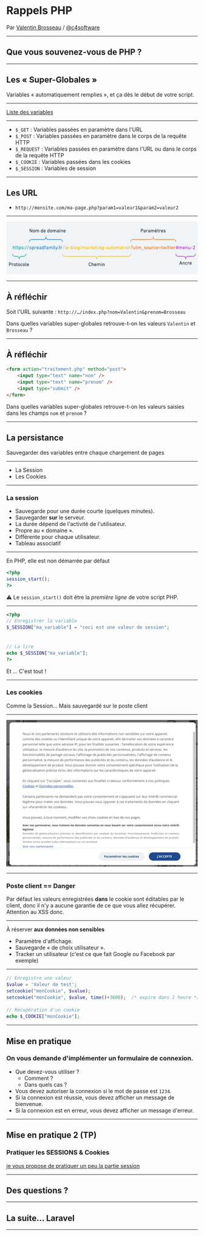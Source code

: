 # Rappels PHP

Par [Valentin Brosseau](https://github.com/c4software) / [@c4software](http://twitter.com/c4software)

---

## Que vous souvenez-vous de PHP ?

---

## Les « Super-Globales »

Variables « automatiquement remplies », et ça dès le début de votre script.

---

[Liste des variables](/tp/php/support.html#les-super-globales)

---

- `$_GET` : Variables passées en paramètre dans l'URL
- `$_POST` : Variables passées en paramètre dans le corps de la requête HTTP
- `$_REQUEST` : Variables passées en paramètre dans l'URL ou dans le corps de la requête HTTP
- `$_COOKIE` : Variables passées dans les cookies
- `$_SESSION` : Variables de session

---

## Les URL

- `http://monsite.com/ma-page.php?param1=valeur1&param2=valeur2`

---

![Découpage de l'URL](./res/decoupage-url.webp)

---

## À réfléchir

Soit l'URL suivante : `http://…/index.php?nom=Valentin&prenom=Brosseau`

Dans quelles variables super-globales retrouve-t-on les valeurs `Valentin` et `Brosseau` ?

---

## À réfléchir

```html
<form action="traitement.php" method="post">
    <input type="text" name="nom" />
    <input type="text" name="prenom" />
    <input type="submit" />
</form>
```

Dans quelles variables super-globales retrouve-t-on les valeurs saisies dans les champs `nom` et `prenom` ?

---

## La persistance

Sauvegarder des variables entre chaque chargement de pages

---

- La Session
- Les Cookies

---

### La session

- Sauvegarde pour une durée courte (quelques minutes).
- Sauvegarder **sur** le serveur.
- La durée dépend de l'activité de l'utilisateur.
- Propre au « domaine ».
- Différente pour chaque utilisateur.
- Tableau associatif

---

En PHP, elle est non démarrée par défaut

```php
<?php
session_start();
?>
```

⚠️ Le `session_start()` doit être la _première ligne_ de votre script PHP.

---

```php
<?php
// Enregistrer la variable
$_SESSION["ma_variable"] = "ceci est une valeur de session";


// La lire
echo $_SESSION["ma_variable"];
?>
```

Et … C'est tout !

---

### Les cookies

Comme la Session… Mais sauvegardé sur le poste client

---

![Cookie](./res/cookies.png)

---

### Poste client == Danger

Par défaut les valeurs enregistrées **dans** le cookie sont éditables par le client, donc il n'y a aucune garantie de ce que vous allez récupérer. Attention au XSS donc.

---

À réserver **aux données non sensibles**

- Paramètre d'affichage.
- Sauvegarde « de choix utilisateur ».
- Tracker un utilisateur (c'est ce que fait Google ou Facebook par exemple)

---

```php
// Enregistre une valeur
$value = 'Valeur de test';
setcookie("monCookie", $value);
setcookie("monCookie", $value, time()+3600);  /* expire dans 1 heure */

// Récupération d'un cookie
echo $_COOKIE["monCookie"];
```

---

## Mise en pratique

### On vous demande d'implémenter un formulaire de connexion.

- Que devez-vous utiliser ?
  - Comment ?
  - Dans quels cas ?
- Vous devez autoriser la connexion si le mot de passe est `1234`.
- Si la connexion est réussie, vous devez afficher un message de bienvenue.
- Si la connexion est en erreur, vous devez afficher un message d'erreur.

---

## Mise en pratique 2 (TP)

### Pratiquer les SESSIONS & Cookies

[je vous propose de pratiquer un peu la partie session](/tp/php/tp4.html)

---

## Des questions ?

---

## La suite… Laravel

---